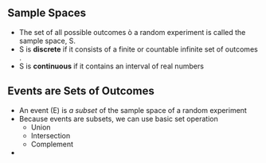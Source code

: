 ## Sample Spaces
* The set of all possible outcomes ò a random experiment is called the sample space, S.
* S is **discrete** if it consists of a finite or countable infinite set of outcomes .
* S is **continuous** if it contains an interval of real numbers
## Events are Sets of Outcomes
* An event (E) is *a subset* of the sample space of a random experiment
* Because events are subsets, we can use basic set operation
	* Union
	* Intersection
	* Complement
* 